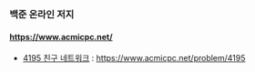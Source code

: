 ### 백준 온라인 저지

#### https://www.acmicpc.net/

- [4195 친구 네트워크](./boj4195.cpp) : https://www.acmicpc.net/problem/4195



